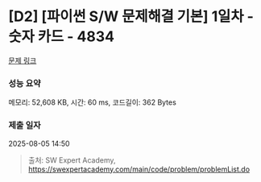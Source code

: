 # [D2] [파이썬 S/W 문제해결 기본] 1일차 - 숫자 카드 - 4834 

[문제 링크](https://swexpertacademy.com/main/code/problem/problemDetail.do?contestProbId=AWTLVouKpUgDFAVT) 

### 성능 요약

메모리: 52,608 KB, 시간: 60 ms, 코드길이: 362 Bytes

### 제출 일자

2025-08-05 14:50



> 출처: SW Expert Academy, https://swexpertacademy.com/main/code/problem/problemList.do